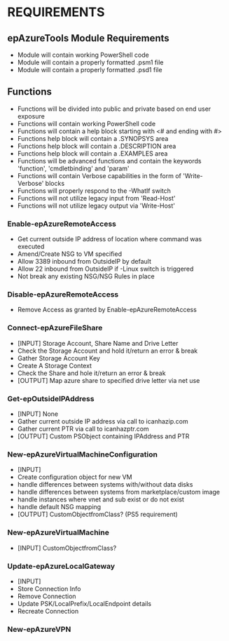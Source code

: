 # REQUIREMENTS

## epAzureTools Module Requirements

* Module will contain working PowerShell code
* Module will contain a properly formatted .psm1 file
* Module will contain a properly formatted .psd1 file

## Functions

* Functions will be divided into public and private based on end user exposure
* Functions will contain working PowerShell code
* Functions will contain a help block starting with <# and ending with #>
* Functions help block will contain a .SYNOPSYS area
* Functions help block will contain a .DESCRIPTION area
* Functions help block will contain a .EXAMPLES area
* Functions will be advanced functions and contain the keywords 'function', 'cmdletbinding' and 'param'
* Functions will contain Verbose capabilities in the form of 'Write-Verbose' blocks
* Functions will properly respond to the -WhatIf switch
* Functions will not utilize legacy input from 'Read-Host'
* Functions will not utilize legacy output via 'Write-Host'

### Enable-epAzureRemoteAccess
* Get current outside IP address of location where command was executed
* Amend/Create NSG to VM specified
* Allow 3389 inbound from OutsideIP by default
* Allow 22 inbound from OutsideIP if -Linux switch is triggered
* Not break any existing NSG/NSG Rules in place

### Disable-epAzureRemoteAccess
* Remove Access as granted by Enable-epAzureRemoteAccess

### Connect-epAzureFileShare
* [INPUT] Storage Account, Share Name and Drive Letter
* Check the Storage Account and hold it/return an error & break
* Gather Storage Account Key
* Create A Storage Context
* Check the Share and hole it/return an error & break
* [OUTPUT] Map azure share to specified drive letter via net use

### Get-epOutsideIPAddress
* [INPUT] None
* Gather current outside IP address via call to icanhazip.com
* Gather current PTR via call to icanhazptr.com
* [OUTPUT] Custom PSObject containing IPAddress and PTR

### New-epAzureVirtualMachineConfiguration
* [INPUT]
* Create configuration object for new VM
* handle differences between systems with/without data disks
* handle differences between systems from marketplace/custom image
* handle instances where vnet and sub exist or do not exist
* handle default NSG mapping
* [OUTPUT] CustomObjectfromClass? (PS5 requirement)

### New-epAzureVirtualMachine
* [INPUT] CustomObjectfromClass?

### Update-epAzureLocalGateway
* [INPUT]
* Store Connection Info
* Remove Connection
* Update PSK/LocalPrefix/LocalEndpoint details
* Recreate Connection

### New-epAzureVPN